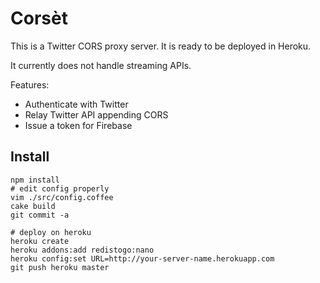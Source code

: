 Corsèt
======

This is a Twitter CORS proxy server.
It is ready to be deployed in Heroku.

It currently does not handle streaming APIs.

Features:
- Authenticate with Twitter
- Relay Twitter API appending CORS
- Issue a token for Firebase

Install
-------

```
npm install
# edit config properly
vim ./src/config.coffee
cake build
git commit -a

# deploy on heroku
heroku create
heroku addons:add redistogo:nano
heroku config:set URL=http://your-server-name.herokuapp.com
git push heroku master
```
